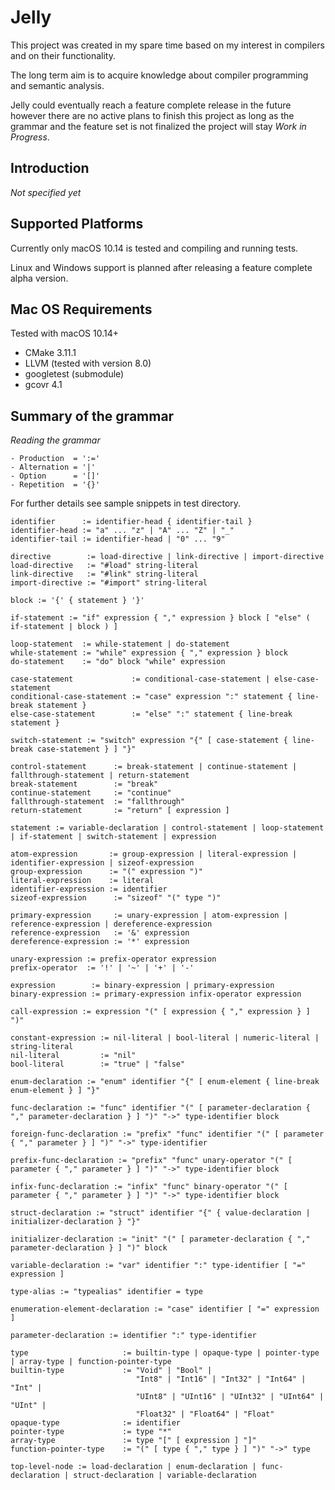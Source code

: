 # Jelly

This project was created in my spare time based on my interest in compilers and on their functionality.

The long term aim is to acquire knowledge about compiler programming and semantic analysis.

Jelly could eventually reach a feature complete release in the future however there are no active plans to finish this project 
as long as the grammar and the feature set is not finalized the project will stay *Work in Progress*.

## Introduction

*Not specified yet*

## Supported Platforms

Currently only macOS 10.14 is tested and compiling and running tests. 

Linux and Windows support is planned after releasing a feature complete alpha version.

## Mac OS Requirements

Tested with macOS 10.14+

- CMake 3.11.1
- LLVM (tested with version 8.0)
- googletest (submodule)
- gcovr 4.1

## Summary of the grammar

*Reading the grammar*
```
- Production  = ':='
- Alternation = '|'
- Option      = '[]'
- Repetition  = '{}'
```

For further details see sample snippets in test directory.

```
identifier      := identifier-head { identifier-tail }
identifier-head := "a" ... "z" | "A" ... "Z" | "_"
identifier-tail := identifier-head | "0" ... "9"

directive        := load-directive | link-directive | import-directive
load-directive   := "#load" string-literal
link-directive   := "#link" string-literal
import-directive := "#import" string-literal

block := '{' { statement } '}'

if-statement := "if" expression { "," expression } block [ "else" ( if-statement | block ) ]

loop-statement  := while-statement | do-statement
while-statement := "while" expression { "," expression } block
do-statement    := "do" block "while" expression

case-statement             := conditional-case-statement | else-case-statement
conditional-case-statement := "case" expression ":" statement { line-break statement }
else-case-statement        := "else" ":" statement { line-break statement }

switch-statement := "switch" expression "{" [ case-statement { line-break case-statement } ] "}"

control-statement      := break-statement | continue-statement | fallthrough-statement | return-statement
break-statement        := "break"
continue-statement     := "continue"
fallthrough-statement  := "fallthrough"
return-statement       := "return" [ expression ]

statement := variable-declaration | control-statement | loop-statement | if-statement | switch-statement | expression

atom-expression       := group-expression | literal-expression | identifier-expression | sizeof-expression
group-expression      := "(" expression ")"
literal-expression    := literal
identifier-expression := identifier
sizeof-expression      := "sizeof" "(" type ")"

primary-expression     := unary-expression | atom-expression | reference-expression | dereference-expression
reference-expression   := '&' expression
dereference-expression := '*' expression

unary-expression := prefix-operator expression
prefix-operator  := '!' | '~' | '+' | '-'

expression        := binary-expression | primary-expression
binary-expression := primary-expression infix-operator expression

call-expression := expression "(" [ expression { "," expression } ] ")"

constant-expression := nil-literal | bool-literal | numeric-literal | string-literal
nil-literal         := "nil"
bool-literal        := "true" | "false"

enum-declaration := "enum" identifier "{" [ enum-element { line-break enum-element } ] "}"

func-declaration := "func" identifier "(" [ parameter-declaration { "," parameter-declaration } ] ")" "->" type-identifier block

foreign-func-declaration := "prefix" "func" identifier "(" [ parameter { "," parameter } ] ")" "->" type-identifier

prefix-func-declaration := "prefix" "func" unary-operator "(" [ parameter { "," parameter } ] ")" "->" type-identifier block

infix-func-declaration := "infix" "func" binary-operator "(" [ parameter { "," parameter } ] ")" "->" type-identifier block

struct-declaration := "struct" identifier "{" { value-declaration | initializer-declaration } "}"

initializer-declaration := "init" "(" [ parameter-declaration { "," parameter-declaration } ] ")" block

variable-declaration := "var" identifier ":" type-identifier [ "=" expression ]

type-alias := "typealias" identifier = type

enumeration-element-declaration := "case" identifier [ "=" expression ]

parameter-declaration := identifier ":" type-identifier

type                     := builtin-type | opaque-type | pointer-type | array-type | function-pointer-type
builtin-type             := "Void" | "Bool" |
                            "Int8" | "Int16" | "Int32" | "Int64" | "Int" |
                            "UInt8" | "UInt16" | "UInt32" | "UInt64" | "UInt" |
                            "Float32" | "Float64" | "Float"
opaque-type              := identifier
pointer-type             := type "*"
array-type               := type "[" [ expression ] "]"
function-pointer-type    := "(" [ type { "," type } ] ")" "->" type

top-level-node := load-declaration | enum-declaration | func-declaration | struct-declaration | variable-declaration
```
